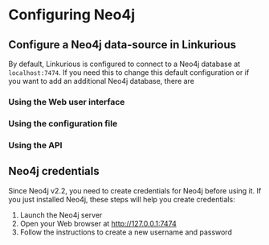 # Configuring Neo4j

## Configure a Neo4j data-source in Linkurious

By default, Linkurious is configured to connect to a Neo4j database at `localhost:7474`.
If you need this to change this default configuration or if you want to add an additional Neo4j database,
there are

### Using the Web user interface

### Using the configuration file

### Using the API

## Neo4j credentials

Since Neo4j v2.2, you need to create credentials for Neo4j before using it.
If you just installed Neo4j, these steps will help you create credentials:

1. Launch the Neo4j server
2. Open your Web browser at http://127.0.0.1:7474
3. Follow the instructions to create a new username and password
